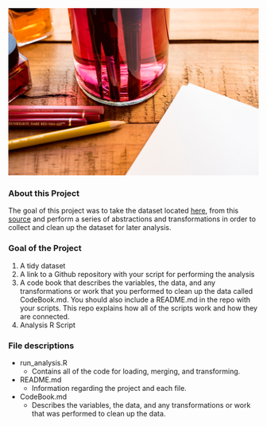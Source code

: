 <img src="./image_gallery/tio.png"/>

### About this Project
The goal of this project was to take the dataset located [here](https://d396qusza40orc.cloudfront.net/getdata%2Fprojectfiles%2FUCI%20HAR%20Dataset.zip), from this [source](http://archive.ics.uci.edu/ml/datasets/Human+Activity+Recognition+Using+Smartphones) and perform a series of abstractions and transformations in order to collect and clean up the dataset for later analysis.

### Goal of the Project
1. A tidy dataset
2. A link to a Github repository with your script for performing the analysis
3. A code book that describes the variables, the data, and any transformations or work that you performed to clean up the data called CodeBook.md. You should also include a README.md in the repo with your scripts. This repo explains how all of the scripts work and how they are connected.
4. Analysis R Script

### File descriptions
- run_analysis.R
  - Contains all of the code for loading, merging, and transforming.
- README.md
  - Information regarding the project and each file.
- CodeBook.md
  -  Describes the variables, the data, and any transformations or work that was performed to clean up the data.

